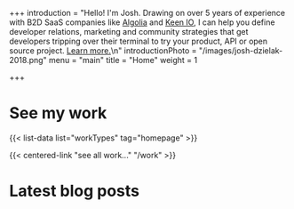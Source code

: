 +++
introduction = "Hello! I'm Josh. Drawing on over 5 years of experience with B2D SaaS companies like [Algolia](https://algolia.com/) and [Keen IO](https://keen.io/), I can help you define developer relations, marketing and community strategies that get developers tripping over their terminal to try your product, API or open source project. [Learn more.](/consulting)\n"
introductionPhoto = "/images/josh-dzielak-2018.png"
menu = "main"
title = "Home"
weight = 1

+++

# See my work

{{< list-data list="workTypes" tag="homepage" >}}

{{< centered-link "see all work..." "/work" >}}

# Latest blog posts
